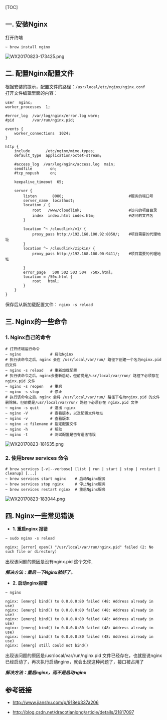 [TOC]    

## **一. 安装Nginx**   

打开终端
```
~ brew install nginx
```   

![WX20170823-173425.png](https://bitbucket.org/repo/oE6yEX/images/348587153-WX20170823-173425.png)     

## **二. 配置Nginx配置文件**  

根据安装的提示，配置文件的路径：`/usr/local/etc/nginx/nginx.conf`     
打开文件编辑里面的内容：      

```
user  nginx;
worker_processes  1;

#error_log  /var/log/nginx/error.log warn;
#pid        /var/run/nginx.pid;

events {
    worker_connections  1024;
}

http {
    include       /etc/nginx/mime.types;
    default_type  application/octet-stream;
    
    #access_log  /var/log/nginx/access.log  main;
    sendfile        on;
    #tcp_nopush     on;

    keepalive_timeout  65;

    server {
        listen       8080;                             #服务的端口号
        server_name  localhost;
        location / {
            root   /www/cloudlink;                     #访问的项目目录
            index  index.html index.htm;               #访问的文件名
        }
		
    	location ^~ /cloudlink/v1/ {
    	    proxy_pass http://192.168.100.92:8050/;    #项目需要的代理地址
    	}
        location ^~ /cloudlink/zipkin/ {
            proxy_pass http://192.168.100.90:9411/;    #项目需要的代理地址
    
        }
        error_page   500 502 503 504  /50x.html;
        location = /50x.html {
            root   html;
        }
    }
}
```    

保存后从新加载配置文件： `nginx -s reload`    

## **三. Nginx的一些命令**    

### **1. Nginx自己的命令**   

```
# 打开终端运行命令
~ nginx             # 启动Nginx
# 执行该命令之后，nginx 会在 /usr/local/var/run/ 路径下创建一个名为nginx.pid 的文件
~ nginx -s reload   # 重新加载配置
# 执行该命令之后，nginx会重新启动，但前提是/usr/local/var/run/ 路径下必须存在 nginx.pid 文件
~ nginx -s reopen   # 重启
~ nginx -s stop     # 停止
# 执行该命令之后，nginx 会将 /usr/local/var/run/ 路径下名为nginx.pid 的文件删除掉。但前提是/usr/local/var/run/ 路径下必须存在 nginx.pid 文件
~ nginx -s quit     # 退出 nginx
~ nginx -V          # 查看版本，以及配置文件地址
~ nginx -v          # 查看版本
~ nginx -c filename # 指定配置文件
~ nginx -h          # 帮助    
~ nginx -t          # 测试配置是否有语法错误 
```     

![WX20170823-181635.png](https://bitbucket.org/repo/oE6yEX/images/434387835-WX20170823-181635.png)     

### **2. 使用brew services 命令**   

```
# brew services [-v|--verbose] [list | run | start | stop | restart | cleanup] [...]
~ brew services start nginx    # 启动Nginx服务
~ brew services stop nginx     # 停止Nginx服务
~ brew services restart nginx  # 重启Nginx服务
```   

![WX20170823-183044.png](https://bitbucket.org/repo/oE6yEX/images/3097671139-WX20170823-183044.png)     

## **四. Nginx一些常见错误**   

* **1. 重启nginx 报错**   

```
~ sudo nginx -s reload

nginx: [error] open() "/usr/local/var/run/nginx.pid" failed (2: No such file or directory)
```   

出现该问题的原因是没有nginx.pid 这个文件,    

***解决方法：重启一下Nginx就好了。***   


* **2. 启动nginx报错**   
     
```
~ nginx

nginx: [emerg] bind() to 0.0.0.0:80 failed (48: Address already in use)
nginx: [emerg] bind() to 0.0.0.0:80 failed (48: Address already in use)
nginx: [emerg] bind() to 0.0.0.0:80 failed (48: Address already in use)
nginx: [emerg] bind() to 0.0.0.0:80 failed (48: Address already in use)
nginx: [emerg] bind() to 0.0.0.0:80 failed (48: Address already in use)
nginx: [emerg] still could not bind()
```    

出现该问题的原因是/usr/local/var/run/nginx.pid  文件已经存在，也就是说nginx已经启动了，再次执行启动nginx，就会出现这种问题了，接口被占用了      

***解决方法：重启nginx，而不是启动nginx***     


## **参考链接**    

* http://www.jianshu.com/p/918eb337a206     

* http://blog.csdn.net/dracotianlong/article/details/21817097